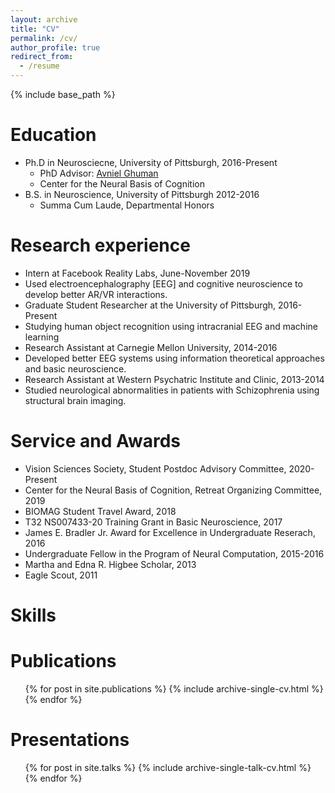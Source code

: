 ```yaml
---
layout: archive
title: "CV"
permalink: /cv/
author_profile: true
redirect_from:
  - /resume
---
```


{% include base_path %}

Education
======
* Ph.D in Neurosciecne, University of Pittsburgh, 2016-Present
   * PhD Advisor: [Avniel Ghuman](https://www.neurosurgery.pitt.edu/people/avniel-singh-ghuman)
   * Center for the Neural Basis of Cognition
* B.S. in Neuroscience, University of Pittsburgh 2012-2016
   * Summa Cum Laude, Departmental Honors

Research experience
======
* Intern at Facebook Reality Labs, June-November 2019
 * Used electroencephalography [EEG] and cognitive neuroscience to develop better AR/VR interactions.
* Graduate Student Researcher at the University of Pittsburgh, 2016-Present
 * Studying human object recognition using intracranial EEG and machine learning
* Research Assistant at Carnegie Mellon University, 2014-2016
 * Developed better EEG systems using information theoretical approaches and basic neuroscience.
* Research Assistant at Western Psychatric Institute and Clinic, 2013-2014
 * Studied neurological abnormalities in patients with Schizophrenia using structural brain imaging.

Service and Awards
=====
* Vision Sciences Society, Student Postdoc Advisory Committee, 2020-Present
* Center for the Neural Basis of Cognition, Retreat Organizing Committee, 2019
* BIOMAG Student Travel Award, 2018
* T32 NS007433-20 Training Grant in Basic Neuroscience, 2017
* James E. Bradler Jr. Award for Excellence in Undergraduate Reserach, 2016
* Undergraduate Fellow in the Program of Neural Computation, 2015-2016
* Martha and Edna R. Higbee Scholar, 2013
* Eagle Scout, 2011

Skills
======


Publications
======
  <ul>{% for post in site.publications %}
    {% include archive-single-cv.html %}
  {% endfor %}</ul>
  
Presentations
======
  <ul>{% for post in site.talks %}
    {% include archive-single-talk-cv.html %}
  {% endfor %}</ul>

